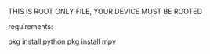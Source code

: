 THIS IS ROOT ONLY FILE, YOUR DEVICE MUST BE ROOTED


requirements:

pkg install python
pkg install mpv
